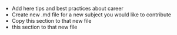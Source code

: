 - Add here tips and best practices about career
- Create new .md file for a new subject you would like to contribute
- Copy this section to that new file
- this section to that new file
